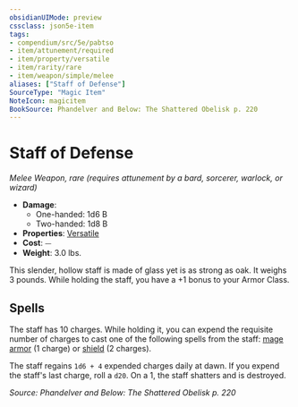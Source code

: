 ```yaml
---
obsidianUIMode: preview
cssclass: json5e-item
tags:
- compendium/src/5e/pabtso
- item/attunement/required
- item/property/versatile
- item/rarity/rare
- item/weapon/simple/melee
aliases: ["Staff of Defense"]
SourceType: "Magic Item"
NoteIcon: magicitem
BookSource: Phandelver and Below: The Shattered Obelisk p. 220
---
```

# Staff of Defense
*Melee Weapon, rare (requires attunement by a bard, sorcerer, warlock, or wizard)*  

- **Damage**:
  - One-handed: 1d6 B
  - Two-handed: 1d8 B
- **Properties**: [Versatile](/2-Mechanics/CLI/rules/item-properties.md#Versatile)
- **Cost**: ⏤
- **Weight**: 3.0 lbs.

This slender, hollow staff is made of glass yet is as strong as oak. It weighs 3 pounds. While holding the staff, you have a +1 bonus to your Armor Class.

## Spells

The staff has 10 charges. While holding it, you can expend the requisite number of charges to cast one of the following spells from the staff: [mage armor](/2-Mechanics/CLI/spells/mage-armor.md) (1 charge) or [shield](/2-Mechanics/CLI/spells/shield.md) (2 charges).

The staff regains `1d6 + 4` expended charges daily at dawn. If you expend the staff's last charge, roll a `d20`. On a 1, the staff shatters and is destroyed.

*Source: Phandelver and Below: The Shattered Obelisk p. 220*